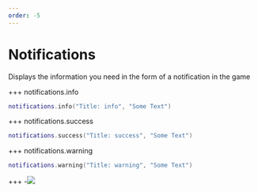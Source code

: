 ```yaml
---
order: -5
---
```


# Notifications
Displays the information you need in the form of a notification in the game

+++ notifications.info
```lua
notifications.info("Title: info", "Some Text")
```
+++ notifications.success
```lua
notifications.success("Title: success", "Some Text")
```
+++ notifications.warning
```lua
notifications.warning("Title: warning", "Some Text")
```
+++
-![](https://i.imgur.com/h4sU1uy.png)